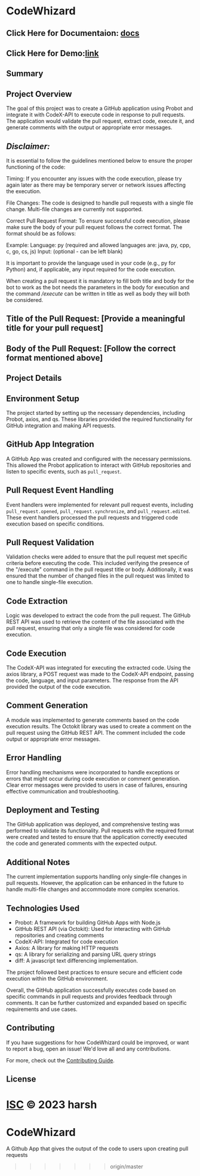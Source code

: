 
# CodeWhizard

Click Here for Documentaion: [docs](/DOCUMENTATION.md)
----------------
Click Here for Demo:[link](https://drive.google.com/file/d/1ClO2ucNySe2ChxjtfV3lhxDOL24wXL3_/view?usp=sharing)
----------------
## Summary

Project Overview
----------------

The goal of this project was to create a GitHub application using Probot and integrate it with CodeX-API to execute code in response to pull requests. The application would validate the pull request, extract code, execute it, and generate comments with the output or appropriate error messages.

*Disclaimer:*
----------------
It is essential to follow the guidelines mentioned below to ensure the proper functioning of the code:

Timing: If you encounter any issues with the code execution, please try again later as there may be temporary server or network issues affecting the execution.

File Changes: The code is designed to handle pull requests with a single file change. Multi-file changes are currently not supported.

Correct Pull Request Format: To ensure successful code execution, please make sure the body of your pull request follows the correct format. The format should be as follows:

Example:
Language: py (required and allowed languages are: java, py, cpp, c, go, cs, js)
Input: (optional - can be left blank)

It is important to provide the language used in your code (e.g., py for Python) and, if applicable, any input required for the code execution.

When creating a pull request it is mandatory to fill both title and body for the bot to work as the bot needs the parameters in the body for execution and the command */execute* can be written in title as well as body they will both be considered.

**Title of the Pull Request:** [Provide a meaningful title for your pull request]
----------------
**Body of the Pull Request:** [Follow the correct format mentioned above]
----------------

Project Details
---------------

Environment Setup
-----------------
The project started by setting up the necessary dependencies, including Probot, axios, and qs. These libraries provided the required functionality for GitHub integration and making API requests.

GitHub App Integration
----------------------
A GitHub App was created and configured with the necessary permissions. This allowed the Probot application to interact with GitHub repositories and listen to specific events, such as `pull_request`.

Pull Request Event Handling
---------------------------
Event handlers were implemented for relevant pull request events, including `pull_request.opened`, `pull_request.synchronize`, and `pull_request.edited`. These event handlers processed the pull requests and triggered code execution based on specific conditions.

Pull Request Validation
-----------------------
Validation checks were added to ensure that the pull request met specific criteria before executing the code. This included verifying the presence of the "/execute" command in the pull request title or body. Additionally, it was ensured that the number of changed files in the pull request was limited to one to handle single-file execution.

Code Extraction
---------------
Logic was developed to extract the code from the pull request. The GitHub REST API was used to retrieve the content of the file associated with the pull request, ensuring that only a single file was considered for code execution.

Code Execution
--------------
The CodeX-API was integrated for executing the extracted code. Using the axios library, a POST request was made to the CodeX-API endpoint, passing the code, language, and input parameters. The response from the API provided the output of the code execution.

Comment Generation
------------------
A module was implemented to generate comments based on the code execution results. The Octokit library was used to create a comment on the pull request using the GitHub REST API. The comment included the code output or appropriate error messages.

Error Handling
--------------
Error handling mechanisms were incorporated to handle exceptions or errors that might occur during code execution or comment generation. Clear error messages were provided to users in case of failures, ensuring effective communication and troubleshooting.

Deployment and Testing
----------------------
The GitHub application was deployed, and comprehensive testing was performed to validate its functionality. Pull requests with the required format were created and tested to ensure that the application correctly executed the code and generated comments with the expected output.

Additional Notes
----------------
The current implementation supports handling only single-file changes in pull requests. However, the application can be enhanced in the future to handle multi-file changes and accommodate more complex scenarios.

Technologies Used
-----------------
- Probot: A framework for building GitHub Apps with Node.js
- GitHub REST API (via Octokit): Used for interacting with GitHub repositories and creating comments
- CodeX-API: Integrated for code execution
- Axios: A library for making HTTP requests
- qs: A library for serializing and parsing URL query strings
- diff: A javascript text differencing implementation.

The project followed best practices to ensure secure and efficient code execution within the GitHub environment.

Overall, the GitHub application successfully executes code based on specific commands in pull requests and provides feedback through comments. It can be further customized and expanded based on specific requirements and use cases.

## Contributing

If you have suggestions for how CodeWhizard could be improved, or want to report a bug, open an issue! We'd love all and any contributions.

For more, check out the [Contributing Guide](CONTRIBUTING.md).

## License

[ISC](LICENSE) © 2023 harsh
=======
# CodeWhizard
A Github App that gives the output of the code to users upon creating pull requests
>>>>>>> origin/master
